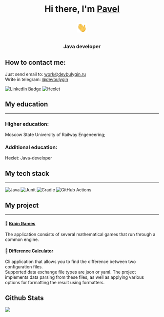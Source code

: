 <h1 align="center">Hi there, I'm <a href="https://github.com/devbulygin">Pavel</a> 

<img src="https://github.com/devbulygin/devbulygin/blob/main/raw/main/Hi.gif?raw=true" height="32"/></h1>

<h3 align="center">Java developer</h3>



## How to contact me:  
Just send email to: [work@devbulygin.ru](work@devbulygin.ru)  
Write in telegram: [@devbulygin](https://t.me/devbulygin)

<div id="badges">

  <a href = "https://linkedin.com/in/devbulygin">
<img src="https://img.shields.io/badge/LinkedIn-blue?style=for-the-badge&logo=linkedin&logoColor=white" alt="LinkedIn Badge"/>
</a>


<a href = "https://ru.hexlet.io/u/devbulygin">
<img src="https://img.shields.io/badge/hexlet-black?style=for-the-badge" alt="Hexlet"/>
</a>
  
</div>


[//]: # (## About me)



## My education

---

### Higher education:
Moscow State University of Railway Engeneering;
### Additional education: 
Hexlet: Java-developer

## My tech stack

---
![Java](https://img.shields.io/badge/java-%23ED8B00.svg?style=for-the-badge&logo=java&logoColor=white)
![Junit](https://img.shields.io/badge/Junit-gold?style=for-the-badge&logo=junit&logoColor=white)
![Gradle](https://img.shields.io/badge/Gradle-02303A.svg?style=for-the-badge&logo=Gradle&logoColor=white)
![GitHub Actions](https://img.shields.io/badge/github%20actions-%232671E5.svg?style=for-the-badge&logo=githubactions&logoColor=white)


## My project

----
#### 🧮 [Brain Games](https://github.com/devbulygin/java-project-lvl1)
The application consists of several mathematical games that run through a common engine.

#### 🟰 [Difference Calculator](https://github.com/devbulygin/java-project-71)

Cli application that allows you to find the difference between two configuration files.  
Supported data exchange file types are json or yaml. The project implements data parsing from these files, as well as applying various options for formatting the result using formatters.




## Github Stats

[//]: # ([![trophy]&#40;https://github-profile-trophy.vercel.app/?username=devbulygin&#41;]&#40;https://github.com/devbulygin&#41;  )
![](https://komarev.com/ghpvc/?username=devbulygin)

